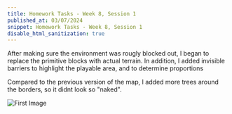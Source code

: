 ```yaml
---
title: Homework Tasks - Week 8, Session 1
published_at: 03/07/2024
snippet: Homework Tasks - Week 8, Session 1
disable_html_sanitization: true
---
```


After making sure the environment was rougly blocked out, I began to replace the primitive blocks with actual terrain. In addition, I added invisible barriers to highlight the playable area, and to determine proportions

Compared to the previous version of the map, I added more trees around the borders, so it didnt look so "naked".

![First Image](/w01s1/Character.png)
